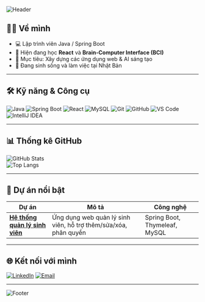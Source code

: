 <!-- Banner giới thiệu -->
![Header](https://capsule-render.vercel.app/api?type=waving&color=0:6a11cb,100:2575fc&height=200&section=header&text=Hi%20👋,%20I'm%20Tran%20Quoc&fontSize=40&fontColor=fff&animation=fadeIn&fontAlignY=35)

<!-- Giới thiệu bản thân -->
## 👨‍💻 Về mình
- 💻 Lập trình viên Java / Spring Boot  
- 🌱 Hiện đang học **React** và **Brain-Computer Interface (BCI)**  
- 🎯 Mục tiêu: Xây dựng các ứng dụng web & AI sáng tạo  
- 📍 Đang sinh sống và làm việc tại Nhật Bản  

---

## 🛠️ Kỹ năng & Công cụ
![Java](https://img.shields.io/badge/Java-ED8B00?style=for-the-badge&logo=openjdk&logoColor=white)
![Spring Boot](https://img.shields.io/badge/Spring%20Boot-6DB33F?style=for-the-badge&logo=springboot&logoColor=white)
![React](https://img.shields.io/badge/React-20232A?style=for-the-badge&logo=react&logoColor=61DAFB)
![MySQL](https://img.shields.io/badge/MySQL-005C84?style=for-the-badge&logo=mysql&logoColor=white)
![Git](https://img.shields.io/badge/Git-F05033?style=for-the-badge&logo=git&logoColor=white)
![GitHub](https://img.shields.io/badge/GitHub-181717?style=for-the-badge&logo=github&logoColor=white)
![VS Code](https://img.shields.io/badge/VS_Code-007ACC?style=for-the-badge&logo=visualstudiocode&logoColor=white)
![IntelliJ IDEA](https://img.shields.io/badge/IntelliJ_IDEA-000000?style=for-the-badge&logo=intellijidea&logoColor=white)

---

## 📊 Thống kê GitHub
![GitHub Stats](https://github-readme-stats.vercel.app/api?username=Jicap12&show_icons=true&theme=tokyonight)  
![Top Langs](https://github-readme-stats.vercel.app/api/top-langs/?username=Jicap12&layout=compact&theme=tokyonight)

---

## 🚀 Dự án nổi bật
| Dự án | Mô tả | Công nghệ |
|-------|-------|-----------|
| [**Hệ thống quản lý sinh viên**](https://github.com/YOUR_USERNAME/student-management) | Ứng dụng web quản lý sinh viên, hỗ trợ thêm/sửa/xóa, phân quyền | Spring Boot, Thymeleaf, MySQL |

---

## 🌐 Kết nối với mình
[![LinkedIn](https://img.shields.io/badge/LinkedIn-0077B5?style=for-the-badge&logo=linkedin&logoColor=white)](https://linkedin.com/in/Tran-Van-Quoc)
[![Email](https://img.shields.io/badge/Email-D14836?style=for-the-badge&logo=gmail&logoColor=white)](mailto:Tranvanquoccode@gmail.com)

---

<!-- Footer -->
![Footer](https://capsule-render.vercel.app/api?type=waving&color=0:6a11cb,100:2575fc&height=150&section=footer)

